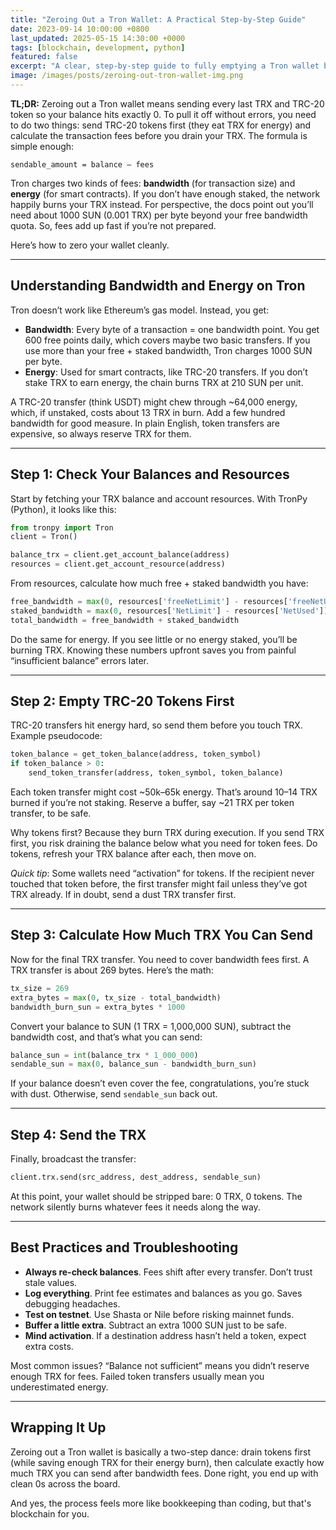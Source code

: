 ```yaml
---
title: "Zeroing Out a Tron Wallet: A Practical Step-by-Step Guide"
date: 2023-09-14 10:00:00 +0800
last_updated: 2025-05-15 14:30:00 +0000
tags: [blockchain, development, python]
featured: false
excerpt: "A clear, step-by-step guide to fully emptying a Tron wallet by accounting for bandwidth, energy, and token transfers."
image: /images/posts/zeroing-out-tron-wallet-img.png
---
```

  
**TL;DR:** Zeroing out a Tron wallet means sending every last TRX and TRC-20 token so your balance hits exactly 0. To pull it off without errors, you need to do two things: send TRC-20 tokens first (they eat TRX for energy) and calculate the transaction fees before you drain your TRX. The formula is simple enough:  

`sendable_amount = balance – fees`  

Tron charges two kinds of fees: **bandwidth** (for transaction size) and **energy** (for smart contracts). If you don’t have enough staked, the network happily burns your TRX instead. For perspective, the docs point out you’ll need about 1000 SUN (0.001 TRX) per byte beyond your free bandwidth quota. So, fees add up fast if you’re not prepared.  

Here’s how to zero your wallet cleanly.  

---

## Understanding Bandwidth and Energy on Tron  

Tron doesn’t work like Ethereum’s gas model. Instead, you get:  

- **Bandwidth**: Every byte of a transaction = one bandwidth point. You get 600 free points daily, which covers maybe two basic transfers. If you use more than your free + staked bandwidth, Tron charges 1000 SUN per byte.  
- **Energy**: Used for smart contracts, like TRC-20 transfers. If you don’t stake TRX to earn energy, the chain burns TRX at 210 SUN per unit.  

A TRC-20 transfer (think USDT) might chew through ~64,000 energy, which, if unstaked, costs about 13 TRX in burn. Add a few hundred bandwidth for good measure. In plain English, token transfers are expensive, so always reserve TRX for them.  

---

## Step 1: Check Your Balances and Resources  

Start by fetching your TRX balance and account resources. With TronPy (Python), it looks like this:  

~~~python
from tronpy import Tron
client = Tron()

balance_trx = client.get_account_balance(address)
resources = client.get_account_resource(address)
~~~

From resources, calculate how much free + staked bandwidth you have:  

~~~python
free_bandwidth = max(0, resources['freeNetLimit'] - resources['freeNetUsed'])
staked_bandwidth = max(0, resources['NetLimit'] - resources['NetUsed'])
total_bandwidth = free_bandwidth + staked_bandwidth
~~~

Do the same for energy. If you see little or no energy staked, you’ll be burning TRX. Knowing these numbers upfront saves you from painful “insufficient balance” errors later.  

---

## Step 2: Empty TRC-20 Tokens First  

TRC-20 transfers hit energy hard, so send them before you touch TRX. Example pseudocode:  

~~~python
token_balance = get_token_balance(address, token_symbol)
if token_balance > 0:
    send_token_transfer(address, token_symbol, token_balance)
~~~

Each token transfer might cost ~50k–65k energy. That’s around 10–14 TRX burned if you’re not staking. Reserve a buffer, say ~21 TRX per token transfer, to be safe.  

Why tokens first? Because they burn TRX during execution. If you send TRX first, you risk draining the balance below what you need for token fees. Do tokens, refresh your TRX balance after each, then move on.  

*Quick tip*: Some wallets need “activation” for tokens. If the recipient never touched that token before, the first transfer might fail unless they’ve got TRX already. If in doubt, send a dust TRX transfer first.  

---

## Step 3: Calculate How Much TRX You Can Send  

Now for the final TRX transfer. You need to cover bandwidth fees first. A TRX transfer is about 269 bytes. Here’s the math:  

~~~python
tx_size = 269
extra_bytes = max(0, tx_size - total_bandwidth)
bandwidth_burn_sun = extra_bytes * 1000
~~~

Convert your balance to SUN (1 TRX = 1,000,000 SUN), subtract the bandwidth cost, and that’s what you can send:  

~~~python
balance_sun = int(balance_trx * 1_000_000)
sendable_sun = max(0, balance_sun - bandwidth_burn_sun)
~~~

If your balance doesn’t even cover the fee, congratulations, you’re stuck with dust. Otherwise, send `sendable_sun` back out.  

---

## Step 4: Send the TRX  

Finally, broadcast the transfer:  

~~~python
client.trx.send(src_address, dest_address, sendable_sun)
~~~

At this point, your wallet should be stripped bare: 0 TRX, 0 tokens. The network silently burns whatever fees it needs along the way.  

---

## Best Practices and Troubleshooting  

- **Always re-check balances**. Fees shift after every transfer. Don’t trust stale values.  
- **Log everything**. Print fee estimates and balances as you go. Saves debugging headaches.  
- **Test on testnet**. Use Shasta or Nile before risking mainnet funds.  
- **Buffer a little extra**. Subtract an extra 1000 SUN just to be safe.  
- **Mind activation**. If a destination address hasn’t held a token, expect extra costs.  

Most common issues? “Balance not sufficient” means you didn’t reserve enough TRX for fees. Failed token transfers usually mean you underestimated energy.  

---

## Wrapping It Up  

Zeroing out a Tron wallet is basically a two-step dance: drain tokens first (while saving enough TRX for their energy burn), then calculate exactly how much TRX you can send after bandwidth fees. Done right, you end up with clean 0s across the board.  

And yes, the process feels more like bookkeeping than coding, but that's blockchain for you.

